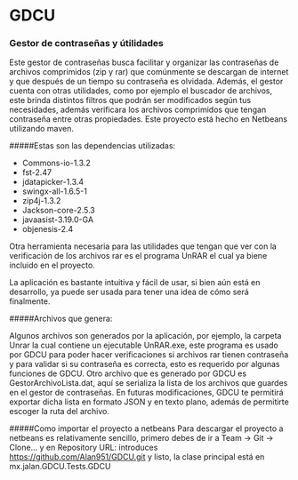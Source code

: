 # GDCU

### Gestor de contraseñas y útilidades

Este gestor de contraseñas busca facilitar y organizar las contraseñas de archivos comprimidos (zip y rar) que comúnmente se descargan de internet y que después de un tiempo su contraseña es olvidada.
Además, el gestor cuenta con otras utilidades, como por ejemplo el buscador de archivos, este brinda distintos filtros que podrán ser modificados según tus necesidades, además verificara los archivos comprimidos que tengan contraseña entre otras propiedades.
Este proyecto está hecho en Netbeans utilizando maven.

#####Estas son las dependencias utilizadas: 

* Commons-io-1.3.2
* fst-2.47
* jdatapicker-1.3.4
* swingx-all-1.6.5-1
* zip4j-1.3.2
* Jackson-core-2.5.3
* javaasist-3.19.0-GA
* objenesis-2.4

Otra herramienta necesaria para las utilidades que tengan que ver con la verificación de los archivos rar es el programa UnRAR el cual ya biene incluido en el proyecto.

La aplicación es bastante intuitiva y fácil de usar, si bien aún está en desarrollo, ya puede ser usada para tener una idea de cómo será finalmente.

#####Archivos que genera:

Algunos archivos son generados por la aplicación, por ejemplo, la carpeta Unrar la cual contiene un ejecutable UnRAR.exe, este programa es usado por GDCU para poder hacer verificaciones si archivos rar tienen contraseña y para validar si su contraseña es correcta, esto es requerido por algunas funciones de GDCU. Otro archivo que es generado por GDCU es GestorArchivoLista.dat, aquí se serializa la lista de los archivos que guardes en el gestor de contraseñas. En futuras modificaciones, GDCU te permitirá exportar dicha lista en formato JSON y en texto plano, además de permitirte escoger la ruta del archivo.

#####Como importar el proyecto a netbeans
Para descargar el proyecto a netbeans es relativamente sencillo, primero debes de ir a Team -> Git -> Clone… y en Repository URL: introduces https://github.com/Alan951/GDCU.git y listo, la clase principal está en mx.jalan.GDCU.Tests.GDCU


